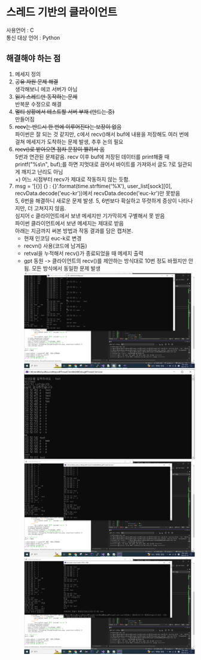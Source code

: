 # 스레드 기반의 클라이언트
사용언어 : C<br>
통신 대상 언어 : Python
## 해결해야 하는 점
1. 메세지 정의
2. ~~공유 자원 문제 해결~~<br>
	생각해보니 에코 서버가 아님
3. ~~읽기 스레드만 동작하는 문제~~<br>
	반복문 수정으로 해결
4. ~~멀티 상황에서 테스트할 서버 부재 (만드는 중)~~<br>
	만들어짐
5. ~~recv는 반드시 한 번에 이루어진다는 보장이 없음~~<br>
	파이썬은 잘 되는 것 같지만, c에서 recv()해서 buf에 내용을 저장해도 여러 번에 걸쳐 메세지가 도착하는 문제 발생, 추후 논의 필요
6. ~~recv()로 받아오면 점차 문장이 짤려서 옴~~<br>
	5번과 연관된 문제같음. recv 이후 buf에 저장된 데이터를 print해줄 때 printf("%s\n", buf);를 하면 지멋대로 끊어서 바이트를 가져와서 글도 ?로 일관되게 깨지고 난리도 아님<br>
	+) 어느 시점부터 recv가 제대로 작동하지 않는 듯함.
7. msg = '[{}] {} : {}'.format(time.strftime('%X'), user_list[sock][0], recvData.decode('euc-kr'))에서 recvData.decode('euc-kr')만 못받음<br>
	5, 6번을 해결하니 새로운 문제 발생. 5, 6번보다 확실하고 뚜렷하게 증상이 나타나지만, 더 고쳐지지 않음.<br>
	심지어 c 클라이언트에서 보낸 메세지만 기가막히게 구별해서 못 받음<br>
	파이썬 클라이언트에서 보낸 메세지는 제대로 받음<br>
	아래는 지금까지 써본 방법과 작동 결과를 담은 캡처본.
	- 현재 인코딩 euc-k로 변경
	- recvn() 사용(코드에 남겨둠)
	- retval을 누적해서 recv()가 종료되었을 때 메세지 출력
	- gpt 동원 -> 클라이언트의 recv()를 제안하는 방식대로 10번 정도 바꿨지만 안 됨.
	모든 방식에서 동일한 문제 발생<br>
	![bug1-1](./img/bug2_debug1.PNG)
	![bug1-2](./img/bug2-2_debug1.PNG)
	![bug1-3](./img/bug2-3_debug1.PNG)
	![bug1-4](./img/bug2-4_debug1.PNG)
